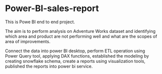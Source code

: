 # Power-BI-sales-report

This is Powe BI end to end project.   

The aim is to perform analysis on Adventure Works dataset and identifying which area and product are not
performing well and what are the scopes of area of improvements.



Connect the data into power BI desktop, perform ETL operation using Power Query tool, applying DAX functions,
established the modeling by creating snowflake schema, create a reports using visualization tools, published the
reports into power bi service.
